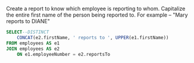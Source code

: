 Create a report to know which employee is reporting to whom. Capitalize the entire first name of the person being reported to. For example – "Mary reports to DIANE"
```sql
SELECT--DISTINCT
    CONCAT(e2.firstName, ' reports to ', UPPER(e1.firstName))
FROM employees AS e1
JOIN employees AS e2
    ON e1.employeeNumber = e2.reportsTo
```
